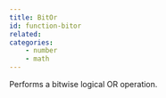 ```yaml
---
title: BitOr
id: function-bitor
related:
categories:
    - number
    - math
---
```


Performs a bitwise logical OR operation.
